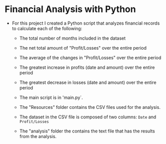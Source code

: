 # Financial Analysis with Python

* For this project I created a Python script that analyzes financial records to calculate each of the following:

  * The total number of months included in the dataset

  * The net total amount of "Profit/Losses" over the entire period

  * The average of the changes in "Profit/Losses" over the entire period

  * The greatest increase in profits (date and amount) over the entire period

  * The greatest decrease in losses (date and amount) over the entire period


  *  The main script is in 'main.py`. 
  *  The "Resources" folder contains the CSV files used for the analysis.
  *  The dataset in the CSV file is composed of two columns: `Date` and `Profit/Losses`
  *  The "analysis" folder the contains the text file that has the results from the analysis.
